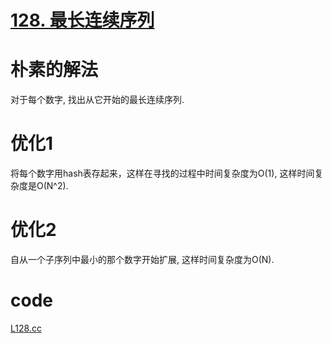 # [128. 最长连续序列](https://leetcode.cn/problems/longest-consecutive-sequence/description/)
# 朴素的解法
对于每个数字, 找出从它开始的最长连续序列.
# 优化1
将每个数字用hash表存起来，这样在寻找的过程中时间复杂度为O(1), 这样时间复杂度是O(N^2).
# 优化2
自从一个子序列中最小的那个数字开始扩展, 这样时间复杂度为O(N).

# code
[L128.cc](./L128.cc)
